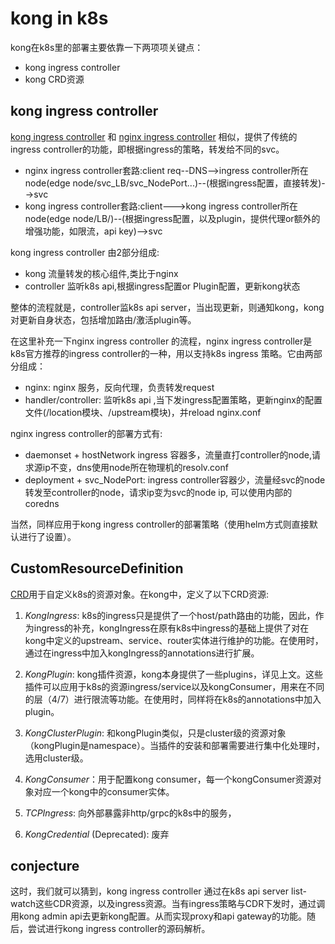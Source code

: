 # kong in k8s

kong在k8s里的部署主要依靠一下两项项关键点：

- kong ingress controller
- kong CRD资源

## kong ingress controller

[kong ingress controller](https://github.com/Kong/kubernetes-ingress-controller) 和 [nginx ingress controller](https://github.com/kubernetes/ingress-nginx) 相似，提供了传统的ingress controller的功能，即根据ingress的策略，转发给不同的svc。

- nginx ingress controller套路:client req--DNS-->ingress controller所在node(edge node/svc_LB/svc_NodePort...)--(根据ingress配置，直接转发)-->svc
- kong ingress controller套路:client--->kong ingress controller所在node(edge node/LB/)--(根据ingress配置，以及plugin，提供代理or额外的增强功能，如限流，api key)-->svc

kong ingress controller 由2部分组成:

- kong 流量转发的核心组件,类比于nginx
- controller 监听k8s api,根据ingress配置or Plugin配置，更新kong状态

整体的流程就是，controller监k8s api server，当出现更新，则通知kong，kong对更新自身状态，包括增加路由/激活plugin等。

在这里补充一下nginx ingress controller 的流程，nginx ingress controller是k8s官方推荐的ingress controller的一种，用以支持k8s ingress 策略。它由两部分组成：

- nginx: nginx 服务，反向代理，负责转发request
- handler/controller: 监听k8s api ,当下发ingress配置策略，更新nginx的配置文件(/location模块、/upstream模块)，并reload nginx.conf

nginx ingress controller的部署方式有:

- daemonset + hostNetwork ingress 容器多，流量直打controller的node,请求源ip不变，dns使用node所在物理机的resolv.conf
- deployment + svc_NodePort: ingress controller容器少，流量经svc的node转发至controller的node，请求ip变为svc的node ip, 可以使用内部的coredns

当然，同样应用于kong ingress controller的部署策略（使用helm方式则直接默认进行了设置）。

##  CustomResourceDefinition

[CRD](https://kubernetes.io/docs/tasks/access-kubernetes-api/custom-resources/custom-resource-definitions/)用于自定义k8s的资源对象。在kong中，定义了以下CRD资源:

1. *KongIngress*: k8s的ingress只是提供了一个host/path路由的功能，因此，作为ingress的补充，kongIngress在原有k8s中ingress的基础上提供了对在kong中定义的upstream、service、router实体进行维护的功能。在使用时，通过在ingress中加入kongIngress的annotations进行扩展。

2. *KongPlugin*:  kong插件资源，kong本身提供了一些plugins，详见上文。这些插件可以应用于k8s的资源ingress/service以及kongConsumer，用来在不同的层（4/7）进行限流等功能。在使用时，同样将在k8s的annotations中加入plugin。

3. *KongClusterPlugin*: 和kongPlugin类似，只是cluster级的资源对象（kongPlugin是namespace）。当插件的安装和部署需要进行集中化处理时，选用cluster级。

4. *KongConsumer*：用于配置kong consumer，每一个kongConsumer资源对象对应一个kong中的consumer实体。

5. *TCPIngress*: 向外部暴露非http/grpc的k8s中的服务，

6. *KongCredential* (Deprecated): 废弃

## conjecture

这时，我们就可以猜到，kong ingress controller 通过在k8s api server list-watch这些CDR资源，以及ingress资源。当有ingress策略与CDR下发时，通过调用kong admin api去更新kong配置。从而实现proxy和api gateway的功能。随后，尝试进行kong ingress controller的源码解析。




